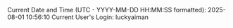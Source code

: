 Current Date and Time (UTC - YYYY-MM-DD HH:MM:SS formatted): 2025-08-01 10:56:10
Current User's Login: luckyaiman
